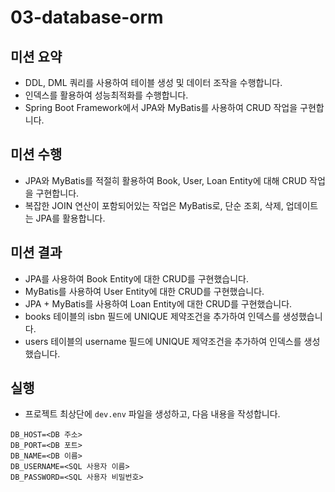 # 03-database-orm

## 미션 요약
* DDL, DML 쿼리를 사용하여 테이블 생성 및 데이터 조작을 수행합니다.
* 인덱스를 활용하여 성능최적화를 수행합니다.
* Spring Boot Framework에서 JPA와 MyBatis를 사용하여 CRUD 작업을 구현합니다.

## 미션 수행
* JPA와 MyBatis를 적절히 활용하여 Book, User, Loan Entity에 대해 CRUD 작업을 구현합니다.
* 복잡한 JOIN 연산이 포함되어있는 작업은 MyBatis로, 단순 조회, 삭제, 업데이트는 JPA를 활용합니다.

## 미션 결과
* JPA를 사용하여 Book Entity에 대한 CRUD를 구현했습니다.
* MyBatis를 사용하여 User Entity에 대한 CRUD를 구현했습니다.
* JPA + MyBatis를 사용하여 Loan Entity에 대한 CRUD를 구현했습니다.
* books 테이블의 isbn 필드에 UNIQUE 제약조건을 추가하여 인덱스를 생성했습니다.
* users 테이블의 username 필드에 UNIQUE 제약조건을 추가하여 인덱스를 생성했습니다.

## 실행
* 프로젝트 최상단에 `dev.env` 파일을 생성하고, 다음 내용을 작성합니다.
```env
DB_HOST=<DB 주소>
DB_PORT=<DB 포트>
DB_NAME=<DB 이름>
DB_USERNAME=<SQL 사용자 이름>
DB_PASSWORD=<SQL 사용자 비밀번호>
```